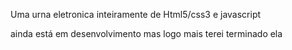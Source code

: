 Uma urna eletronica inteiramente de Html5/css3 e javascript

ainda está em desenvolvimento mas logo mais terei terminado ela

